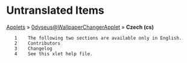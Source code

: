 # Untranslated Items
[Applets](../../../README.md) &#187; [0dyseus@WallpaperChangerApplet](../README.md) &#187; **Czech (cs)**

       1	The following two sections are available only in English.
       2	Contributors
       3	Changelog
       4	See this xlet help file.
